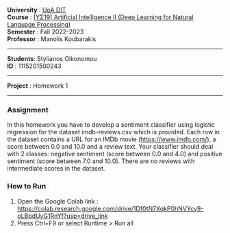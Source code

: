 **University** : [UoA DIT](https://www.di.uoa.gr/)  
**Course**     : [[ΥΣ19] Artificial Intelligence II (Deep Learning for Natural Language Processing)](https://www.di.uoa.gr/en/studies/undergraduate/805)  
**Semester**   : Fall 2022-2023  
**Professor**  : Manolis Koubarakis  
___   
**Students**: Stylianos Oikonomou  
**ID** : 1115201500243  
___  
**Project** : Homework 1  
___  
### Assignment  
In this homework you have to develop a sentiment classifier using logistic regression for the dataset imdb-reviews.csv which is provided. Each row in the dataset contains a URL for an IMDb movie (https://www.imdb.com/), a score between 0.0 and 10.0 and a review text. Your classifier should deal with 2 classes: negative sentiment (score between 0.0 and 4.0) and positive sentiment (score between 7.0 and 10.0). There are no reviews with intermediate scores in the dataset.

### How to Run
1. Open the Google Colab link : https://colab.research.google.com/drive/1Df0tN7XqkP0hNVYcy9-oLBpdUyG1RnYf?usp=drive_link
2. Press Ctrl+F9 or select Runtime > Run all
